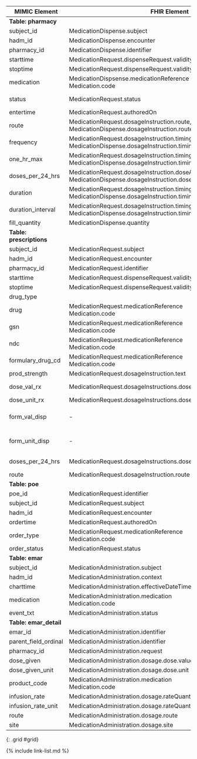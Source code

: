 |MIMIC Element         |FHIR Element                                                                                                                   |FHIR Profile                                           |Notes                                                                                                              |
|----------------------|-------------------------------------------------------------------------------------------------------------------------------|-------------------------------------------------------|-------------------------------------------------------------------------------------------------------------------|
|**Table: pharmacy**       |                                                                                                                               |                                                       |                                                                                                                   |
|subject\_id           |MedicationDispense.subject                                                                                                     |[MimicMedicationDispense]                            |made into UUID                                                                                                     |
|hadm\_id              |MedicationDispense.encounter                                                                                                   |[MimicMedicationDispense]                           |made into UUID                                                                                                     |
|pharmacy\_id          |MedicationDispense.identifier                                                                                                  |[MimicMedicationDispense]                          |                                                                                                                   |
|starttime             |MedicationRequest.dispenseRequest.validityPeriod.start                                                                         |[MimicMedicationRequest]                             |                                                                                                                   |
|stoptime              |MedicationRequest.dispenseRequest.validityPeriod.end                                                                           |[MimicMedicationRequest]                             |                                                                                                                   |
|medication            |MedicationDispsense.medicationReference<br>Medication.code                                                                     |[MimicMedicationDispense]<br>[MimicMedication]      |Part of named medication codes                                                                                     |
|status                |MedicationRequest.status                                                                                                       |[MimicMedicationRequest]                          |Found in pharmacy but really about prescription status                                                             |
|entertime             |MedicationRequest.authoredOn                                                                                                   |[MimicMedicationRequest]                            |                                                                                                                   |
|route                 |MedicationRequest.dosageInstruction.route, MedicationDispense.dosageInstruction.route                                          |[MimicMedicationRequest], [MimicMedicationDispense]|                                                                                                                   |
|frequency             |MedicationRequest.dosageInstruction.timing.code, MedicationDispense.dosageInstruction.timing.code                              |[MimicMedicationRequest], [MimicMedicationDispense]|                                                                                                                   |
|one\_hr\_max          |MedicationRequest.dosageInstruction.timing.maxDosePerPeriod, MedicationDispense.dosageInstruction.timing.maxDosePerPeriod      |[MimicMedicationRequest], [MimicMedicationDispense]|                                                                                                                   |
|doses\_per\_24\_hrs   |MedicationRequest.dosageInstruction.doseAndRate.rateQuantity, MedicationDispense.dosageInstruction.doseAndRate.rateQuantity    |[MimicMedicationRequest], [MimicMedicationDispense]|                                                                                                                   |
|duration              |MedicationRequest.dosageInstruction.timing.repeat.duration, MedicationDispense.dosageInstruction.timing.repeat.duration        |[MimicMedicationRequest], [MimicMedicationDispense]|                                                                                                                   |
|duration\_interval    |MedicationRequest.dosageInstruction.timing.repeat.durationUnit, MedicationDispense.dosageInstruction.timing.repeat.durationUnit|[MimicMedicationRequest], [MimicMedicationDispense]|                                                                                                                   |
|fill\_quantity        |MedicationDispense.quantity                                                                                                    |[MimicMedicationDispense]                            |                                                                                                                   |
|**Table: prescriptions** |                                                                                                                               |                                                       |                                                                                                                   |
|subject\_id           |MedicationRequest.subject                                                                                                      |[MimicMedicationRequest]                             |                                                                                                                   |
|hadm\_id              |MedicationRequest.encounter                                                                                                    |[MimicMedicationRequest]                             |                                                                                                                   |
|pharmacy\_id          |MedicationRequest.identifier                                                                                                   |[MimicMedicationRequest]                             |                                                                                                                   |
|starttime             |MedicationRequest.dispenseRequest.validityPeriod.start                                                                         |[MimicMedicationRequest]                             |                                                                                                                   |
|stoptime              |MedicationRequest.dispenseRequest.validityPeriod.end                                                                           |[MimicMedicationRequest]                             |                                                                                                                   |
|drug\_type            |                                                                                                                               |                                                       |used when grouping prescription meds                                                                               |
|drug                  |MedicationRequest.medicationReference<br>Medication.code                                                                       |[MimicMedicationRequest]<br>[MimicMedication]        |Used along with gsn, ndc and formulary\_drug\_cd to make unique medication                                         |
|gsn                   |MedicationRequest.medicationReference<br>Medication.code                                                                       |[MimicMedicationRequest]<br>[MimicMedication]        |                                                                                                                   |
|ndc                   |MedicationRequest.medicationReference<br>Medication.code                                                                       |[MimicMedicationRequest]<br>[MimicMedication]        |                                                                                                                   |
|formulary\_drug\_cd   |MedicationRequest.medicationReference<br>Medication.code                                                                       |[MimicMedicationRequest]<br>[MimicMedication]        |Part of formulary\_drug\_cd's with emar\_detail.product\_code                                                      |
|prod\_strength        |MedicationRequest.dosageInstruction.text                                                                                       |[MimicMedicationRequest]                             |                                                                                                                   |
|dose\_val\_rx         |MedicationRequest.dosageInstructions.doseAndRate.doseQuantity.value                                                            |[MimicMedicationRequest]                             |Non-numeric values in here, so mapping not working right now                                                       |
|dose\_unit\_rx        |MedicationRequest.dosageInstructions.doseAndRate.doseQuantity.unit                                                             |[MimicMedicationRequest]                             |                                                                                                                   |
|form\_val\_disp       |\-                                                                                                                             |\-                                                     |Not used currently but could store a second dosageInstructions.doseAndRate.doseQuantity.value with type='formulary'|
|form\_unit\_disp      |\-                                                                                                                             |\-                                                     |Not used currently but could store a second dosageInstructions.doseAndRate.doseQuantity.value with type='formulary'|
|doses\_per\_24\_hrs   |MedicationRequest.dosageInstructions.doseAndRate.rateQuantity                                                                  |[MimicMedicationRequest]                             |Set the numerator to the doses and denominator to 24 hours                                                         |
|route                 |MedicationRequest.dosageInstruction.route                                                                                      |[MimicMedicationRequest]                             |                                                                                                                   |
|**Table: poe**            |                                                                                                                               |                                                       |                                                                                                                   |
|poe\_id               |MedicationRequest.identifier                                                                                                   |[MimicMedicationRequest]                             |                                                                                                                   |
|subject\_id           |MedicationRequest.subject                                                                                                      |[MimicMedicationRequest]                             |                                                                                                                   |
|hadm\_id              |MedicationRequest.encounter                                                                                                    |[MimicMedicationRequest]                             |                                                                                                                   |
|ordertime             |MedicationRequest.authoredOn                                                                                                   |[MimicMedicationRequest]                             |                                                                                                                   |
|order\_type           |MedicationRequest.medicationReference<br>Medication.code                                                                       |[MimicMedicationRequest]<br>[MimicMedication]        |medication created for IV/TPN events are referenced through poe                                                    |
|order\_status         |MedicationRequest.status                                                                                                       |[MimicMedicationRequest]                             |                                                                                                                   |
|**Table: emar**          |                                                                                                                               |                                                       |                                                                                                                   |
|subject\_id           |MedicationAdministration.subject                                                                                               |[MimicMedicationAdministration]                      |                                                                                                                   |
|hadm\_id              |MedicationAdministration.context                                                                                               |[MimicMedicationAdministration]                      |                                                                                                                   |
|charttime             |MedicationAdministration.effectiveDateTime                                                                                     |[MimicMedicationAdministration]                      |                                                                                                                   |
|medication            |MedicationAdministration.medication<br>Medication.code                                                                         |MimicMedicationAdministration<br>[MimicMedication] |Part of the named medication                                                                                       |
|event\_txt            |MedicationAdministration.status                                                                                                |[MimicMedicationAdministration]                      |                                                                                                                   |
|**Table: emar\_detail**   |                                                                                                                               |                                                       |                                                                                                                   |
|emar\_id              |MedicationAdministration.identifier                                                                                            |[MimicMedicationAdministration]                      |Concatenated with parent\_field\_ordinal for id                                                                    |
|parent\_field\_ordinal|MedicationAdministration.identifier                                                                                            |[MimicMedicationAdministration]                      |Concatenated with emar\_id for id                                                                                  |
|pharmacy\_id          |MedicationAdministration.request                                                                                               |[MimicMedicationAdministration]                      |                                                                                                                   |
|dose\_given           |MedicationAdministration.dosage.dose.value                                                                                     |[MimicMedicationAdministration]                      |                                                                                                                   |
|dose\_given\_unit     |MedicationAdministration.dosage.dose.unit                                                                                      |[MimicMedicationAdministration]                      |                                                                                                                   |
|product\_code         |MedicationAdministration.medication<br>Medication.code                                                                         |MimicMedicationAdministration<br>[MimicMedication] |Part of the formulary\_drug\_cd medication                                                                         |
|infusion\_rate        |MedicationAdministration.dosage.rateQuantity.value                                                                             |[MimicMedicationAdministration]                      |                                                                                                                   |
|infusion\_rate\_unit  |MedicationAdministration.dosage.rateQuantity.unit                                                                              |[MimicMedicationAdministration]                      |                                                                                                                   |
|route                 |MedicationAdministration.dosage.route                                                                                          |[MimicMedicationAdministration]                      |                                                                                                                   |
|site                  |MedicationAdministration.dosage.site                                                                                           |[MimicMedicationAdministration]                      |                                                                                                                   |
{: .grid #grid}

{% include link-list.md %}